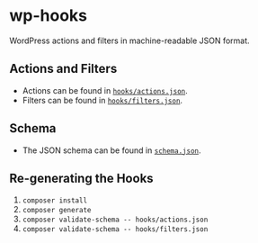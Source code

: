 # wp-hooks

WordPress actions and filters in machine-readable JSON format.

## Actions and Filters

* Actions can be found in [`hooks/actions.json`](hooks/actions.json).
* Filters can be found in [`hooks/filters.json`](hooks/filters.json).

## Schema

* The JSON schema can be found in [`schema.json`](schema.json).

## Re-generating the Hooks

1. `composer install`
2. `composer generate`
3. `composer validate-schema -- hooks/actions.json`
4. `composer validate-schema -- hooks/filters.json`
